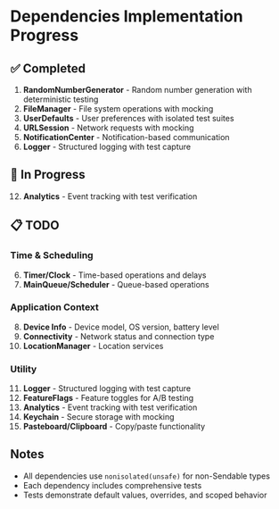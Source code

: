 # Dependencies Implementation Progress

## ✅ Completed

1. **RandomNumberGenerator** - Random number generation with deterministic testing
2. **FileManager** - File system operations with mocking
3. **UserDefaults** - User preferences with isolated test suites
4. **URLSession** - Network requests with mocking
5. **NotificationCenter** - Notification-based communication
11. **Logger** - Structured logging with test capture

## 🚧 In Progress

12. **Analytics** - Event tracking with test verification

## 📋 TODO

### Time & Scheduling
6. **Timer/Clock** - Time-based operations and delays
7. **MainQueue/Scheduler** - Queue-based operations

### Application Context
8. **Device Info** - Device model, OS version, battery level
9. **Connectivity** - Network status and connection type
10. **LocationManager** - Location services

### Utility
11. **Logger** - Structured logging with test capture
12. **FeatureFlags** - Feature toggles for A/B testing
13. **Analytics** - Event tracking with test verification
14. **Keychain** - Secure storage with mocking
15. **Pasteboard/Clipboard** - Copy/paste functionality

## Notes

- All dependencies use `nonisolated(unsafe)` for non-Sendable types
- Each dependency includes comprehensive tests
- Tests demonstrate default values, overrides, and scoped behavior
